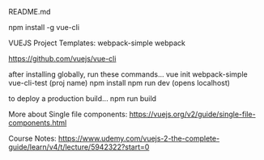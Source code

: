 README.md

npm install -g vue-cli

VUEJS Project Templates:
webpack-simple
webpack

https://github.com/vuejs/vue-cli

after installing globally, run these commands...
vue init webpack-simple vue-cli-test (proj name)
npm install
npm run dev (opens localhost)

to deploy a production build...
npm run build

More about Single file components:
https://vuejs.org/v2/guide/single-file-components.html

Course Notes:
https://www.udemy.com/vuejs-2-the-complete-guide/learn/v4/t/lecture/5942322?start=0

